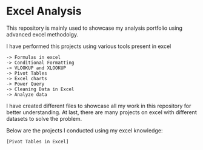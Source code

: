 # Excel Analysis
This repository is mainly used to showcase my analysis portfolio using advanced excel methodolgy.

I have performed this projects using various tools present in excel
```
-> Formulas in excel
-> Conditional Formatting 
-> VLOOKUP and XLOOKUP
-> Pivot Tables
-> Excel charts
-> Power Query
-> Cleaning Data in Excel
-> Analyze data
```
I have created different files to showcase all my work in this repository for better understanding.
At last, there are many projects on excel with different datasets to solve the problem.

Below are the projects I conducted using my excel knowledge:
```
[Pivot Tables in Excel]
```

